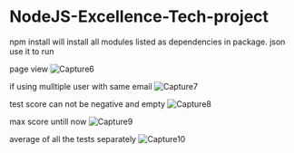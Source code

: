 # NodeJS-Excellence-Tech-project
npm install will install all modules listed as dependencies in package. json use it to run

page view
![Capture6](https://user-images.githubusercontent.com/79640367/121863613-e3050700-ccb0-11eb-9661-e81d042000e9.PNG)

if using mulltiple user with same email
![Capture7](https://user-images.githubusercontent.com/79640367/121863872-2495b200-ccb1-11eb-8e84-11ef8cc05bae.PNG)

test score can not be negative and empty
![Capture8](https://user-images.githubusercontent.com/79640367/121864107-63c40300-ccb1-11eb-9faa-c15598c04829.PNG)

max score untill now
![Capture9](https://user-images.githubusercontent.com/79640367/121864310-9f5ecd00-ccb1-11eb-9ff6-4b05fe6a7ba6.PNG)

average of all the tests separately
![Capture10](https://user-images.githubusercontent.com/79640367/121864479-d0d79880-ccb1-11eb-8552-b095b8395113.PNG)
